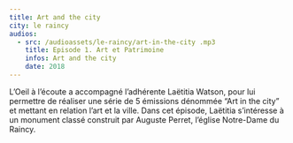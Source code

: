 ```yaml
---
title: Art and the city
city: le raincy
audios:
  - src: /audioassets/le-raincy/art-in-the-city .mp3
    title: Episode 1. Art et Patrimoine
    infos: Art and the city
    date: 2018
---
```


L’Oeil à l’écoute a accompagné l’adhérente Laëtitia Watson, pour lui permettre de réaliser une série de 5 émissions dénommée “Art in the city” et mettant en relation l’art et la ville. Dans cet épisode, Laëtitia s’intéresse à un monument classé construit par Auguste Perret, l’église Notre-Dame du Raincy.
